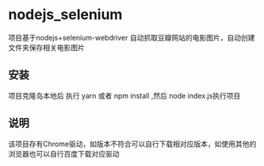 # nodejs_selenium

项目基于nodejs+selenium-webdriver 自动抓取豆瓣网站的电影图片，自动创建文件夹保存相关电影图片

## 安装

项目克隆岛本地后 执行 yarn 或者 npm install ,然后 node index.js执行项目

## 说明

该项目存有Chrome驱动，如版本不符合可以自行下载相对应版本，如使用其他的浏览器也可以自行百度下载对应驱动
